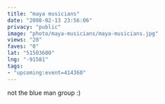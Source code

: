 ```yaml
---
title: "maya musicians"
date: "2008-02-13 23:56:06"
privacy: "public"
image: "photo/maya-musicians/maya-musicians.jpg"
views: "28"
faves: "0"
lat: "51503600"
lng: "-91581"
tags:
- "upcoming:event=414360"
---
```

not the blue man group :)
